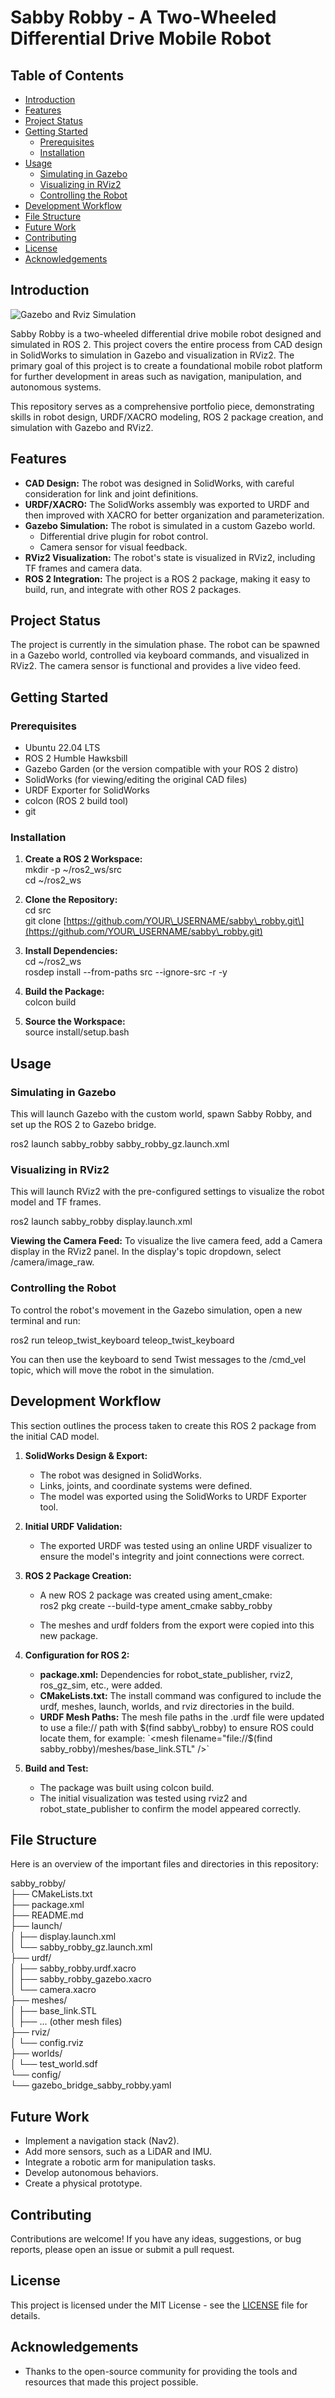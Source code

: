 # **Sabby Robby \- A Two-Wheeled Differential Drive Mobile Robot**


## **Table of Contents**

* [Introduction](https://www.google.com/search?q=%23introduction)  
* [Features](https://www.google.com/search?q=%23features)  
* [Project Status](https://www.google.com/search?q=%23project-status)  
* [Getting Started](https://www.google.com/search?q=%23getting-started)  
  * [Prerequisites](https://www.google.com/search?q=%23prerequisites)  
  * [Installation](https://www.google.com/search?q=%23installation)  
* [Usage](https://www.google.com/search?q=%23usage)  
  * [Simulating in Gazebo](https://www.google.com/search?q=%23simulating-in-gazebo)  
  * [Visualizing in RViz2](https://www.google.com/search?q=%23visualizing-in-rviz2)  
  * [Controlling the Robot](https://www.google.com/search?q=%23controlling-the-robot)  
* [Development Workflow](https://www.google.com/search?q=%23development-workflow)  
* [File Structure](https://www.google.com/search?q=%23file-structure)  
* [Future Work](https://www.google.com/search?q=%23future-work)  
* [Contributing](https://www.google.com/search?q=%23contributing)  
* [License](https://www.google.com/search?q=%23license)  
* [Acknowledgements](https://www.google.com/search?q=%23acknowledgements)

## **Introduction**

![Gazebo and Rviz Simulation](images/gazebo_rviz2_simulation.png)

Sabby Robby is a two-wheeled differential drive mobile robot designed and simulated in ROS 2\. This project covers the entire process from CAD design in SolidWorks to simulation in Gazebo and visualization in RViz2. The primary goal of this project is to create a foundational mobile robot platform for further development in areas such as navigation, manipulation, and autonomous systems.

This repository serves as a comprehensive portfolio piece, demonstrating skills in robot design, URDF/XACRO modeling, ROS 2 package creation, and simulation with Gazebo and RViz2.

## **Features**

* **CAD Design:** The robot was designed in SolidWorks, with careful consideration for link and joint definitions.  
* **URDF/XACRO:** The SolidWorks assembly was exported to URDF and then improved with XACRO for better organization and parameterization.  
* **Gazebo Simulation:** The robot is simulated in a custom Gazebo world.  
  * Differential drive plugin for robot control.  
  * Camera sensor for visual feedback.  
* **RViz2 Visualization:** The robot's state is visualized in RViz2, including TF frames and camera data.  
* **ROS 2 Integration:** The project is a ROS 2 package, making it easy to build, run, and integrate with other ROS 2 packages.

## **Project Status**

The project is currently in the simulation phase. The robot can be spawned in a Gazebo world, controlled via keyboard commands, and visualized in RViz2. The camera sensor is functional and provides a live video feed.

## **Getting Started**

### **Prerequisites**

* Ubuntu 22.04 LTS  
* ROS 2 Humble Hawksbill  
* Gazebo Garden (or the version compatible with your ROS 2 distro)  
* SolidWorks (for viewing/editing the original CAD files)  
* URDF Exporter for SolidWorks  
* colcon (ROS 2 build tool)  
* git

### **Installation**

1. **Create a ROS 2 Workspace:**  
   mkdir \-p \~/ros2\_ws/src  
   cd \~/ros2\_ws

2. **Clone the Repository:**  
   cd src  
   git clone \[https://github.com/YOUR\_USERNAME/sabby\_robby.git\](https://github.com/YOUR\_USERNAME/sabby\_robby.git)

3. **Install Dependencies:**  
   cd \~/ros2\_ws  
   rosdep install \--from-paths src \--ignore-src \-r \-y

4. **Build the Package:**  
   colcon build

5. **Source the Workspace:**  
   source install/setup.bash

## **Usage**

### **Simulating in Gazebo**

This will launch Gazebo with the custom world, spawn Sabby Robby, and set up the ROS 2 to Gazebo bridge.

ros2 launch sabby\_robby sabby\_robby\_gz.launch.xml

### **Visualizing in RViz2**

This will launch RViz2 with the pre-configured settings to visualize the robot model and TF frames.

ros2 launch sabby\_robby display.launch.xml

**Viewing the Camera Feed:** To visualize the live camera feed, add a Camera display in the RViz2 panel. In the display's topic dropdown, select /camera/image\_raw.

### **Controlling the Robot**

To control the robot's movement in the Gazebo simulation, open a new terminal and run:

ros2 run teleop\_twist\_keyboard teleop\_twist\_keyboard

You can then use the keyboard to send Twist messages to the /cmd\_vel topic, which will move the robot in the simulation.

## **Development Workflow**

This section outlines the process taken to create this ROS 2 package from the initial CAD model.

1. **SolidWorks Design & Export:**  
   * The robot was designed in SolidWorks.  
   * Links, joints, and coordinate systems were defined.  
   * The model was exported using the SolidWorks to URDF Exporter tool.  
2. **Initial URDF Validation:**  
   * The exported URDF was tested using an online URDF visualizer to ensure the model's integrity and joint connections were correct.  
3. **ROS 2 Package Creation:**  
   * A new ROS 2 package was created using ament\_cmake:  
     ros2 pkg create \--build-type ament\_cmake sabby\_robby

   * The meshes and urdf folders from the export were copied into this new package.  
4. **Configuration for ROS 2:**  
   * **package.xml:** Dependencies for robot\_state\_publisher, rviz2, ros\_gz\_sim, etc., were added.  
   * **CMakeLists.txt:** The install command was configured to include the urdf, meshes, launch, worlds, and rviz directories in the build.  
   * **URDF Mesh Paths:** The mesh file paths in the .urdf file were updated to use a file:// path with $(find sabby\_robby) to ensure ROS could locate them, for example:  
     `<mesh filename="file://$(find sabby\_robby)/meshes/base\_link.STL" />`

5. **Build and Test:**  
   * The package was built using colcon build.  
   * The initial visualization was tested using rviz2 and robot\_state\_publisher to confirm the model appeared correctly.

## **File Structure**

Here is an overview of the important files and directories in this repository:

sabby\_robby/  
├── CMakeLists.txt  
├── package.xml  
├── README.md  
├── launch/  
│   ├── display.launch.xml  
│   └── sabby\_robby\_gz.launch.xml  
├── urdf/  
│   ├── sabby\_robby.urdf.xacro  
│   ├── sabby\_robby\_gazebo.xacro  
│   └── camera.xacro  
├── meshes/  
│   ├── base\_link.STL  
│   ├── ... (other mesh files)  
├── rviz/  
│   └── config.rviz  
├── worlds/  
│   └── test\_world.sdf  
└── config/  
    └── gazebo\_bridge\_sabby\_robby.yaml

## **Future Work**

* Implement a navigation stack (Nav2).  
* Add more sensors, such as a LiDAR and IMU.  
* Integrate a robotic arm for manipulation tasks.  
* Develop autonomous behaviors.  
* Create a physical prototype.

## **Contributing**

Contributions are welcome\! If you have any ideas, suggestions, or bug reports, please open an issue or submit a pull request.

## **License**

This project is licensed under the MIT License \- see the [LICENSE](https://www.google.com/search?q=LICENSE) file for details.

## **Acknowledgements**

* Thanks to the open-source community for providing the tools and resources that made this project possible.
